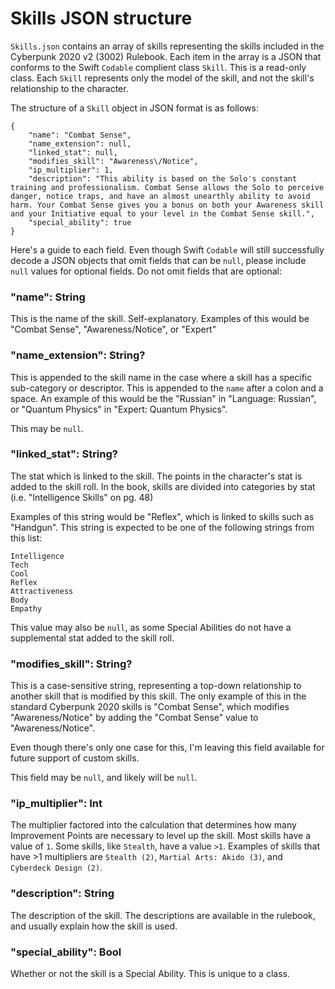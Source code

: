 # Skills JSON structure
`Skills.json` contains an array of skills representing the skills included in the Cyberpunk 2020 v2 (3002) Rulebook. Each item in the array is a JSON that conforms to the Swift `Codable` complient class `Skill`. This is a read-only class. Each `Skill` represents only the model of the skill, and not the skill's relationship to the character.

The structure of a `Skill` object in JSON format is as follows:

```
{
    "name": "Combat Sense",
    "name_extension": null,
    "linked_stat": null,
    "modifies_skill": "Awareness\/Notice",
    "ip_multiplier": 1,
    "description": "This ability is based on the Solo's constant training and professionalism. Combat Sense allows the Solo to perceive danger, notice traps, and have an almost unearthly ability to avoid harm. Your Combat Sense gives you a bonus on both your Awareness skill and your Initiative equal to your level in the Combat Sense skill.",
    "special_ability": true
}
```

Here's a guide to each field. Even though Swift `Codable` will still successfully decode a JSON objects that omit fields that can be `null`, please include `null` values for optional fields. Do not omit fields that are optional:

### "name": String
This is the name of the skill. Self-explanatory. Examples of this would be "Combat Sense", "Awareness/Notice", or "Expert"

### "name_extension": String?
This is appended to the skill name in the case where a skill has a specific sub-category or descriptor. This is appended to the `name` after a colon and a space. An example of this would be the "Russian" in "Language: Russian", or "Quantum Physics" in "Expert: Quantum Physics".

This may be `null`.

### "linked_stat": String?
The stat which is linked to the skill. The points in the character's stat is added to the skill roll. In the book, skills are divided into categories by stat (i.e. "Intelligence Skills" on pg. 48)

Examples of this string would be "Reflex", which is linked to skills such as "Handgun". This string is expected to be one of the following strings from this list:

```
Intelligence
Tech
Cool
Reflex
Attractiveness
Body
Empathy
```

This value may also be `null`, as some Special Abilities do not have a supplemental stat added to the skill roll.

### "modifies_skill": String?
This is a case-sensitive string, representing a top-down relationship to another skill that is modified by this skill. The only example of this in the standard Cyberpunk 2020 skills is "Combat Sense", which modifies "Awareness/Notice" by adding the "Combat Sense" value to "Awareness/Notice".

Even though there's only one case for this, I'm leaving this field available for future support of custom skills.

This field may be `null`, and likely will be `null`.

### "ip_multiplier": Int
The multiplier factored into the calculation that determines how many Improvement Points are necessary to level up the skill. Most skills have a value of `1`. Some skills, like `Stealth`, have a value `>1`. Examples of skills that have >1 multipliers are `Stealth (2)`, `Martial Arts: Akido (3)`, and `Cyberdeck Design (2)`.

### "description": String
The description of the skill. The descriptions are available in the rulebook, and usually explain how the skill is used.

### "special_ability": Bool
Whether or not the skill is a Special Ability. This is unique to a class.

